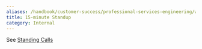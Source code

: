 ```yaml
---
aliases: /handbook/customer-success/professional-services-engineering/workflows/internal/15minute-standup.html
title: 15-minute Standup
category: Internal
---
```


See [Standing Calls](https://about.gitlab.com/handbook/customer-success/professional-services-engineering/workflows/project_execution/calls.html)
